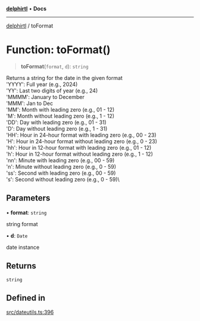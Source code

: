 [**delphirtl**](../README.md) • **Docs**

***

[delphirtl](../globals.md) / toFormat

# Function: toFormat()

> **toFormat**(`format`, `d`): `string`

Returns a string for the date in the given format\
     'YYYY': Full year (e.g., 2024)\
     'YY':   Last two digits of year (e.g., 24)\
     'MMMM': January to December\
     'MMM':  Jan to Dec\
     'MM':   Month with leading zero (e.g., 01 - 12)\
     'M':    Month without leading zero (e.g., 1 - 12)\
     'DD':   Day with leading zero (e.g., 01 - 31)\
     'D':    Day without leading zero (e.g., 1 - 31)\
     'HH':   Hour in 24-hour format with leading zero (e.g., 00 - 23)\
     'H':    Hour in 24-hour format without leading zero (e.g., 0 - 23)\
     'hh':   Hour in 12-hour format with leading zero (e.g., 01 - 12)\
     'h':    Hour in 12-hour format without leading zero (e.g., 1 - 12)\
     'nn':   Minute with leading zero (e.g., 00 - 59)\
     'n':    Minute without leading zero (e.g., 0 - 59)\
     'ss':   Second with leading zero (e.g., 00 - 59)\
     's':    Second without leading zero (e.g., 0 - 59)\

## Parameters

• **format**: `string`

string format

• **d**: `Date`

date instance

## Returns

`string`

## Defined in

[src/dateutils.ts:396](https://github.com/chuacw/delphirtl/blob/99d8c44e63124381b30b888cd4b51a7f5a9f03a2/src/dateutils.ts#L396)
